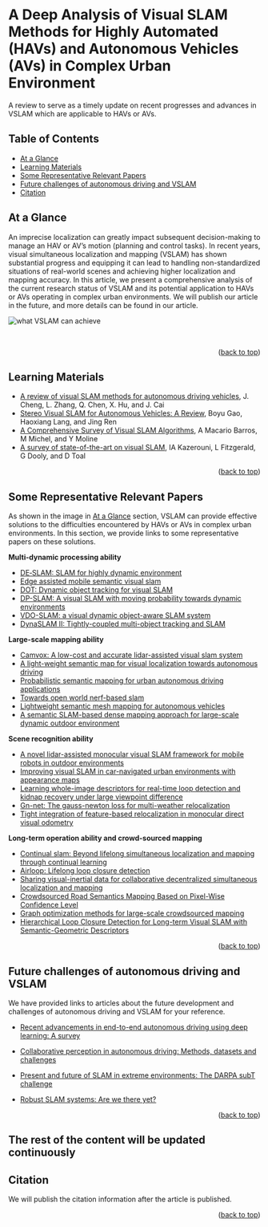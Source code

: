 # A Deep Analysis of Visual SLAM Methods for Highly Automated (HAVs) and Autonomous Vehicles (AVs) in Complex  Urban Environment
A review to serve as a timely update on recent progresses and advances in VSLAM which are applicable to HAVs or AVs.

## Table of Contents
- [At a Glance](#at-a-glance)
- [Learning Materials](#learning-materials)
- [Some Representative Relevant Papers](#some-representative-relevant-papers)
- [Future challenges of autonomous driving and VSLAM](#future-challenges-of-autonomous-driving-and-vslam)
- [Citation](#citation)
  
## At a Glance
An imprecise localization can greatly impact subsequent decision-making to manage an HAV or AV’s motion (planning and control tasks). In recent years, visual simultaneous localization and mapping (VSLAM) has shown substantial progress and equipping it can lead to handling non-standardized situations of real-world scenes and achieving higher localization and mapping accuracy. In this article, we present a comprehensive analysis of the current research status of VSLAM and its potential application to HAVs or AVs operating in complex urban environments. We will publish our article in the future, and more details can be found in our article.
<br/>

![what VSLAM can achieve](https://github.com/bumblebee15138/A-Deep-Analysis-of-VSLAM-Methods-for-HAVs-and-AVs-in-Complex-Urban-Environment/blob/main/assets/what%20VSLAM%20can%20achieve.png)

<br/>
<p align="right">(<a href="#top">back to top</a>)</p>

## Learning Materials
- [A review of visual SLAM methods for autonomous driving vehicles](https://www.sciencedirect.com/science/article/pii/S0952197622001853), J. Cheng, L. Zhang, Q. Chen, X. Hu, and J. Cai
- [Stereo Visual SLAM for Autonomous Vehicles: A Review](https://ieeexplore.ieee.org/abstract/document/9283161), Boyu Gao, Haoxiang Lang, and Jing Ren
- [A Comprehensive Survey of Visual SLAM Algorithms](https://www.mdpi.com/2218-6581/11/1/24), A Macario Barros, M Michel, and Y Moline
- [A survey of state-of-the-art on visual SLAM](https://www.sciencedirect.com/science/article/pii/S0957417422010156), IA Kazerouni, L Fitzgerald, G Dooly, and D Toal
<p align="right">(<a href="#top">back to top</a>)</p>

## Some Representative Relevant Papers
As shown in the image in [At a Glance](#at-a-glance) section, VSLAM can provide effective solutions to the difficulties encountered by HAVs or AVs in complex urban environments. In this section, we provide links to some representative papers on these solutions.

**Multi-dynamic processing ability**
- [DE‐SLAM: SLAM for highly dynamic environment](https://onlinelibrary.wiley.com/doi/abs/10.1002/rob.22062)
- [Edge assisted mobile semantic visual slam](https://ieeexplore.ieee.org/abstract/document/9155438)
- [DOT: Dynamic object tracking for visual SLAM](https://ieeexplore.ieee.org/abstract/document/9561452)
- [DP-SLAM: A visual SLAM with moving probability towards dynamic environments](https://www.sciencedirect.com/science/article/abs/pii/S0020025520311841)
- [VDO-SLAM: a visual dynamic object-aware SLAM system](https://arxiv.org/abs/2005.11052)
- [DynaSLAM II: Tightly-coupled multi-object tracking and SLAM](https://ieeexplore.ieee.org/abstract/document/9385844)

**Large-scale mapping ability**
- [Camvox: A low-cost and accurate lidar-assisted visual slam system](https://ieeexplore.ieee.org/abstract/document/9561149)
- [A light-weight semantic map for visual localization towards autonomous driving](https://ieeexplore.ieee.org/abstract/document/9561663)
- [Probabilistic semantic mapping for urban autonomous driving applications](https://ieeexplore.ieee.org/abstract/document/9341738)
- [Towards open world nerf-based slam](https://ieeexplore.ieee.org/abstract/document/10229827)
- [Lightweight semantic mesh mapping for autonomous vehicles](https://ieeexplore.ieee.org/abstract/document/9560996)
- [A semantic SLAM-based dense mapping approach for large-scale dynamic outdoor environment](https://www.sciencedirect.com/science/article/abs/pii/S0263224122011976)

**Scene recognition ability**
- [A novel lidar-assisted monocular visual SLAM framework for mobile robots in outdoor environments](https://ieeexplore.ieee.org/abstract/document/9826793)
- [Improving visual SLAM in car-navigated urban environments with appearance maps](https://ieeexplore.ieee.org/abstract/document/9341451)
- [Learning whole-image descriptors for real-time loop detection and kidnap recovery under large viewpoint difference](https://www.sciencedirect.com/science/article/abs/pii/S0921889021000981)
- [Gn-net: The gauss-newton loss for multi-weather relocalization](https://ieeexplore.ieee.org/abstract/document/8954808)
- [Tight integration of feature-based relocalization in monocular direct visual odometry](https://ieeexplore.ieee.org/abstract/document/9561217)

**Long-term operation ability and crowd-sourced mapping**
- [Continual slam: Beyond lifelong simultaneous localization and mapping through continual learning](https://link.springer.com/chapter/10.1007/978-3-031-25555-7_3)
- [Airloop: Lifelong loop closure detection](https://ieeexplore.ieee.org/abstract/document/9811658)
- [Sharing visual-inertial data for collaborative decentralized simultaneous localization and mapping](https://www.sciencedirect.com/science/article/abs/pii/S0921889021002177)
- [Crowdsourced Road Semantics Mapping Based on Pixel-Wise Confidence Level](https://link.springer.com/article/10.1007/s42154-021-00173-x)
- [Graph optimization methods for large-scale crowdsourced mapping](https://ieeexplore.ieee.org/abstract/document/9190292)
- [Hierarchical Loop Closure Detection for Long-term Visual SLAM with Semantic-Geometric Descriptors](https://ieeexplore.ieee.org/abstract/document/9564866)

<p align="right">(<a href="#top">back to top</a>)</p>

## Future challenges of autonomous driving and VSLAM
We have provided links to articles about the future development and challenges of autonomous driving and VSLAM for your reference.
- [Recent advancements in end-to-end autonomous driving using deep learning: A survey](https://ieeexplore.ieee.org/abstract/document/10258330)
- [Collaborative perception in autonomous driving: Methods, datasets and challenges](https://arxiv.org/abs/2301.06262)
- [Present and future of SLAM in extreme environments: The DARPA subT challenge](https://ieeexplore.ieee.org/abstract/document/10286080/)
- [Robust SLAM systems: Are we there yet?](https://ieeexplore.ieee.org/abstract/document/9636814)

  <p align="right">(<a href="#top">back to top</a>)</p>

## The rest of the content will be updated continuously

## Citation
We will publish the citation information after the article is published.

<p align="right">(<a href="#top">back to top</a>)</p>
